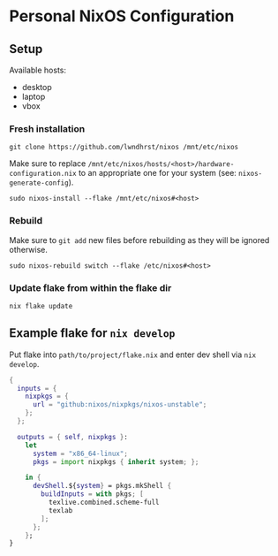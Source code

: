 # Personal NixOS Configuration



## Setup

Available hosts:
- desktop
- laptop
- vbox



### Fresh installation

```
git clone https://github.com/lwndhrst/nixos /mnt/etc/nixos
```

Make sure to replace `/mnt/etc/nixos/hosts/<host>/hardware-configuration.nix` to an appropriate one for your system (see: `nixos-generate-config`).

```
sudo nixos-install --flake /mnt/etc/nixos#<host>
```



### Rebuild

Make sure to `git add` new files before rebuilding as they will be ignored otherwise.

```
sudo nixos-rebuild switch --flake /etc/nixos#<host>
```



### Update flake from within the flake dir

```
nix flake update
```



## Example flake for `nix develop`

Put flake into `path/to/project/flake.nix` and enter dev shell via `nix develop`.

```nix
{
  inputs = {
    nixpkgs = {
      url = "github:nixos/nixpkgs/nixos-unstable";
    };
  };

  outputs = { self, nixpkgs }:
    let
      system = "x86_64-linux";
      pkgs = import nixpkgs { inherit system; };

    in {
      devShell.${system} = pkgs.mkShell {
        buildInputs = with pkgs; [
          texlive.combined.scheme-full
          texlab
        ];
      };
    };
}
```
